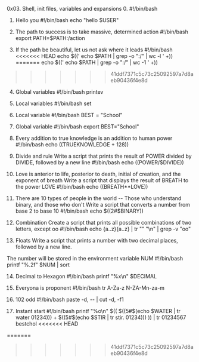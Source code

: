 0x03. Shell, init files, variables and expansions
0. <o>
#!/bin/bash

1. Hello you
#!/bin/bash
echo "hello $USER"

2. The path to success is to take massive, determined action
#!/bin/bash
export PATH=$PATH:/action

3. If the path be beautiful, let us not ask where it leads
#!/bin/bash
<<<<<<< HEAD
echo $((' echo $PATH | grep -o ":/" | wc -l ' +))
=======
echo $((' echo $PATH | grep -o ":/" | wc -1 ' +))
>>>>>>> 41ddf7371c5c73c25092597a7d8aeb90436f4e8d

4. Global variables
#!/bin/bash
printev

5. Local variables
#!/bin/bash
set

6. Local variable
#!/bin/bash
BEST = "School"

7. Global variable
#!/bin/bash
export BEST="School"

8. Every addition to true knowledge is an addition to human power
#!/bin/bash
echo $(($TRUEKNOWLEDGE + 128))

9. Divide and rule
Write a script that prints the result of POWER divided by DIVIDE, followed by a new line
#!/bin/bash
echo $(($POWER/$DIVIDE))

10. Love is anterior to life, posterior to death, initial of creation, and the exponent of breath
Write a script that displays the result of BREATH to the power LOVE
#!/bin/bash
echo $(($BREATH**LOVE))

11. There are 10 types of people in the world -- Those who understand binary, and those who don't
Write a script that converts a number from base 2 to base 10
#!/bin/bash
echo $((2#$BINARY))

12. Combination
Create a script that prints all possible combinations of two letters, except oo
#!/bin/bash
echo {a..z}{a..z} | tr "" "\n" | grep -v "oo"

13. Floats
Write a script that prints a number with two decimal places, followed by a new line.

The number will be stored in the environment variable NUM
#!/bin/bash
printf "%.2f" $NUM | sort

14. Decimal to Hexagon
#!/bin/bash
printf "%x\n" $DECIMAL

15. Everyona is proponent
#!/bin/bash
tr A-Za-z N-ZA-Mn-za-m

16. 102 odd
#!/bin/bash
paste -d, -- | cut -d, -f1

17. Instant start
#!/bin/bash
printf "%o\n" $(( $((5#$(echo $WATER | tr water 01234))) + $((5#$(echo $STIR | tr stir. 01234))) )) | tr 01234567 bestchol
<<<<<<< HEAD

=======
>>>>>>> 41ddf7371c5c73c25092597a7d8aeb90436f4e8d
